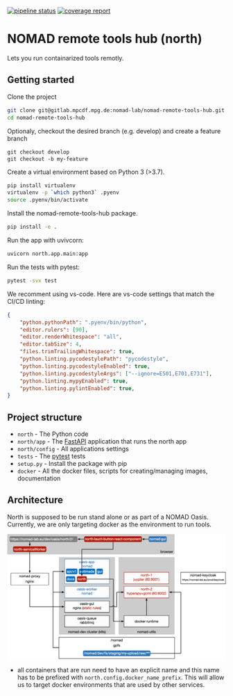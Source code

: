 [![pipeline status](https://gitlab.mpcdf.mpg.de/nomad-lab/nomad-remote-tools-hub/badges/main/pipeline.svg)](https://gitlab.mpcdf.mpg.de/nomad-lab/nomad-remote-tools-hub/commits/main)
[![coverage report](https://gitlab.mpcdf.mpg.de/nomad-lab/nomad-remote-tools-hub/badges/main/coverage.svg)](https://gitlab.mpcdf.mpg.de/nomad-lab/nomad-remote-tools-hub/commits/main)

# NOMAD remote tools hub (north)

Lets you run containarized tools remotly.

## Getting started

Clone the project

```sh
git clone git@gitlab.mpcdf.mpg.de:nomad-lab/nomad-remote-tools-hub.git
cd nomad-remote-tools-hub
```

Optionaly, checkout the desired branch (e.g. develop) and create a feature branch
```
git checkout develop
git checkout -b my-feature
```

Create a virtual environment based on Python 3 (>3.7).
```sh
pip install virtualenv
virtualenv -p `which python3` .pyenv
source .pyenv/bin/activate
```

Install the nomad-remote-tools-hub package.
```sh
pip install -e .
```

Run the app with uvivcorn:
```sh
uvicorn north.app.main:app
```

Run the tests with pytest:
```sh
pytest -svx test
```

We recomment using vs-code. Here are vs-code settings that match the CI/CD linting:
```json
{
    "python.pythonPath": ".pyenv/bin/python",
    "editor.rulers": [90],
    "editor.renderWhitespace": "all",
    "editor.tabSize": 4,
    "files.trimTrailingWhitespace": true,
    "python.linting.pycodestylePath": "pycodestyle",
    "python.linting.pycodestyleEnabled": true,
    "python.linting.pycodestyleArgs": ["--ignore=E501,E701,E731"],
    "python.linting.mypyEnabled": true,
    "python.linting.pylintEnabled": true,
}
```

## Project structure

- `north` - The Python code
- `north/app` - The [FastAPI](https://fastapi.tiangolo.com/) application that runs the north app
- `north/config` - All applications settings
- `tests` - The [pytest](https://docs.pytest.org/) tests
- `setup.py` - Install the package with pip
- `docker` - All the docker files, scripts for creating/managing images, documentation


## Architecture

North is supposed to be run stand alone or as part of a NOMAD Oasis. Currently, we are
only targeting docker as the environment to run tools.

![with NOMAD Oasis on dev cluster](docs/assets/north-oasis-architecture.png)

- all containers that are run need to have an explicit name and this name has to be prefixed
with `north.config.docker_name_prefix`. This will allow us to target docker environments
that are used by other services.
